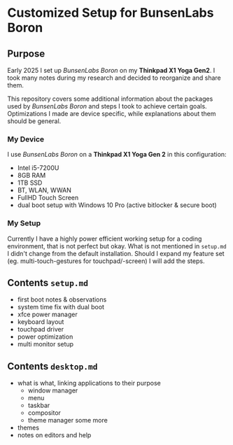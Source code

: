 # Customized Setup for BunsenLabs Boron

## Purpose

Early 2025 I set up *BunsenLabs Boron* on my **Thinkpad X1 Yoga Gen2**. I took
 many notes during my research and decided to reorganize and share them.

This repository covers some additional information about the packages used by
 *BunsenLabs Boron* and steps I took to achieve certain goals. Optimizations I
 made are device specific, while explanations about them should be general.

### My Device

I use *BunsenLabs Boron* on a **Thinkpad X1 Yoga Gen 2** in this configuration:

- Intel i5-7200U
- 8GB RAM
- 1TB SSD
- BT, WLAN, WWAN
- FullHD Touch Screen
- dual boot setup with Windows 10 Pro (active bitlocker & secure boot)

### My Setup

 Currently I have a highly power efficient working setup for a coding
  environment, that is not perfect but okay. What is not mentioned in `setup.md`
  I didn't change from the default installation. Should I expand my feature set
  (eg. multi-touch-gestures for touchpad/-screen) I will add the steps.

## Contents `setup.md`

- first boot notes & observations
- system time fix with dual boot
- xfce power manager
- keyboard layout
- touchpad driver
- power optimization
- multi monitor setup

## Contents `desktop.md`

- what is what, linking applications to their purpose
  - window manager
  - menu
  - taskbar
  - compositor
  - theme manager
  some more
- themes
- notes on editors and help

